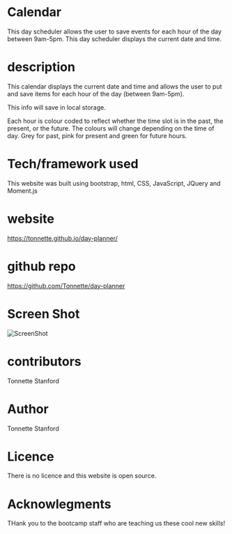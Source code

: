# Calendar
This day scheduler allows the user to save events for each hour of the day between 9am-5pm.
This day scheduler displays the current date and time. 

# description
This calendar displays the current date and time and allows the user to put and save items for each hour of the day (between 9am-5pm).

This info will save in local storage.

Each hour is colour coded to reflect whether the time slot is in the past, the present, or the future. The colours will change depending on the time of day. Grey for past, pink for present and green for future hours.

# Tech/framework used
This website was built using bootstrap, html, CSS, JavaScript, JQuery and Moment.js

# website
https://tonnette.github.io/day-planner/

# github repo
https://github.com/Tonnette/day-planner

# Screen Shot
![ScreenShot](https://github.com/Tonnette/Tonnette.github.io/blob/master/DayPlanner.jpg)

# contributors
Tonnette Stanford

# Author
Tonnette Stanford

# Licence
There is no licence and this website is open source. 

# Acknowlegments
THank you to the bootcamp staff who are teaching us these cool new skills!
